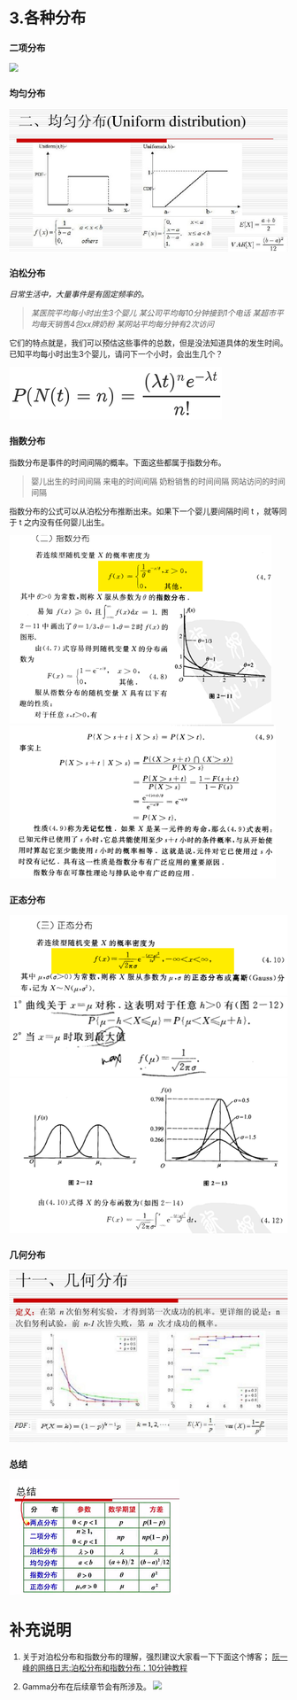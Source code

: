 # 3.各种分布

### 二项分布
![](https://github.com/bobkentt/Learning-machine-from-scratch-pic/blob/master/math_basepic/pic/10.png)

### 均匀分布

![](https://github.com/bobkentt/Learning-machine-from-scratch-pic/blob/master/math_base/pic/8.png)

### 泊松分布
*日常生活中，大量事件是有固定频率的。*


> *某医院平均每小时出生3个婴儿*
> *某公司平均每10分钟接到1个电话*
> *某超市平均每天销售4包xx牌奶粉*
> *某网站平均每分钟有2次访问*


它们的特点就是，我们可以预估这些事件的总数，但是没法知道具体的发生时间。已知平均每小时出生3个婴儿，请问下一个小时，会出生几个？

![](https://github.com/bobkentt/Learning-machine-from-scratch-pic/blob/master/math_base/pic/posong1.png)


### 指数分布
指数分布是事件的时间间隔的概率。下面这些都属于指数分布。


> 婴儿出生的时间间隔
> 来电的时间间隔
> 奶粉销售的时间间隔
> 网站访问的时间间隔

指数分布的公式可以从泊松分布推断出来。如果下一个婴儿要间隔时间 t ，就等同于 t 之内没有任何婴儿出生。

![](https://github.com/bobkentt/Learning-machine-from-scratch-pic/blob/master/math_base/pic/zhishu1.png)
![](https://github.com/bobkentt/Learning-machine-from-scratch-pic/blob/master/math_base/pic/zhishu2.png)

### 正态分布

![](https://github.com/bobkentt/Learning-machine-from-scratch-pic/blob/master/math_base/pic/zhengtai1.png)
![](https://github.com/bobkentt/Learning-machine-from-scratch-pic/blob/master/math_base/pic/zhengtai2.png)
![](https://github.com/bobkentt/Learning-machine-from-scratch-pic/blob/master/math_base/pic/zhengtai3.png)


### 几何分布
![](https://github.com/bobkentt/Learning-machine-from-scratch-pic/blob/master/math_base/pic/11.png)

### 总结
![](https://github.com/bobkentt/Learning-machine-from-scratch-pic/blob/master/math_base/pic/sum.png)

# 补充说明
1. 关于对泊松分布和指数分布的理解，强烈建议大家看一下下面这个博客；
[阮一峰的网络日志:泊松分布和指数分布：10分钟教程](http://www.ruanyifeng.com/blog/2015/06/poisson-distribution.html)  









2. Gamma分布在后续章节会有所涉及。
![](https://github.com/bobkentt/Learning-machine-from-scratch-pic/blob/master/math_base/gamma.png)
